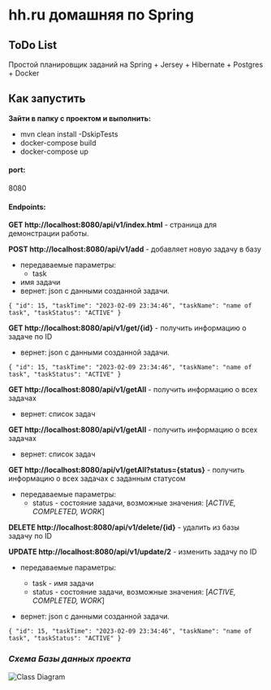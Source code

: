 # hh.ru домашняя по Spring

## ToDo List

Простой планировщик заданий на Spring + Jersey + Hibernate + Postgres + Docker

## Как запустить

**Зайти в папку с проектом и выполнить:**

- mvn clean install -DskipTests
- docker-compose build
- docker-compose up

#### port:

8080

#### Endpoints:

**GET http://localhost:8080/api/v1/index.html** - страница для демонстрации работы.

**POST http://localhost:8080/api/v1/add** - добавляет новую задачу в базу

- передаваемые параметры:
    - task
- имя задачи
- вернет:
  json с данными созданной задачи.

`{
"id": 15,
"taskTime": "2023-02-09 23:34:46",
"taskName": "name of task",
"taskStatus": "ACTIVE"
}`

**GET http://localhost:8080/api/v1/get/{id}** - получить информацию о задаче по ID
- вернет:
json с данными созданной задачи.

`{
"id": 15,
"taskTime": "2023-02-09 23:34:46",
"taskName": "name of task",
"taskStatus": "ACTIVE"
}`

**GET http://localhost:8080/api/v1/getAll** - получить информацию о всех задачах
- вернет:
 список задач

**GET http://localhost:8080/api/v1/getAll** - получить информацию о всех задачах
- вернет:
  список задач

**GET http://localhost:8080/api/v1/getAll?status={status}** - получить информацию о всех задачах с заданным статусом
- передаваемые параметры:
  - status - состояние задачи, возможные значения: [_ACTIVE, COMPLETED, WORK_]

**DELETE http://localhost:8080/api/v1/delete/{id}** - удалить из базы задачу по ID

**UPDATE http://localhost:8080/api/v1/update/2** - изменить задачу по ID
- передаваемые параметры:
  - task - имя задачи
  - status - состояние задачи, возможные значения: [_ACTIVE, COMPLETED, WORK_]

- вернет:
json с данными созданной задачи.

`{
"id": 15,
"taskTime": "2023-02-09 23:34:46",
"taskName": "name of task",
"taskStatus": "ACTIVE"
}`


### _Схема Базы данных проекта_

![Class Diagram](http://www.plantuml.com/plantuml/proxy?src=https://raw.githubusercontent.com/bannovdaniil/hh_todolist/develop/uml/scheme.puml?new)
